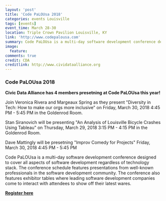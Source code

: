 ```yaml
---
layout: 'post'
title: 'Code PaLOUsa 2018'
categories: events Louisville
tags: [events]
event_time: March 28-30
location: Triple Crown Pavilion Louisville, KY
link: 'http://www.codepalousa.com'
summary: Code PaLOUsa is a multi-day software development conference designed to cover all aspects of software development regardless of technology stack. The conference schedule features presentations from well-known professionals in the software development community. The conference also features exhibitor tables where leading software development companies come to interact with attendees to show off their latest wares.
image:
  feature:
comments: true
credit: CDA
creditlink: http://www.cividataalliance.org
---
```


### Code PaLOUsa 2018

__Civic Data Alliance has 4 members presetning at Code PaLOUsa this year!__

Join Veronica Rivera and Margeaux Spring as they present "Diversity in Tech: How to make our orgs more inclusive" on Friday, March 30, 2018
 4:45 PM - 5:45 PM in the Goldenrod Room.

 Stan Siranovich will be presenting "An Analysis of Louisville Bicycle Crashes Using Tableau" on Thursday, March 29, 2018
 3:15 PM - 4:15 PM in the Goldenrod Room.

 Dave Mattingly will be presetning "Improv Comedy for Projects" Friday, March 30, 2018 4:45 PM - 5:45 PM

Code PaLOUsa is a multi-day software development conference designed to cover all aspects of software development regardless of technology stack. The conference schedule features presentations from well-known professionals in the software development community. The conference also features exhibitor tables where leading software development companies come to interact with attendees to show off their latest wares.

[__Register here__](https://codepalousa.ticketspice.com/cpl18)
